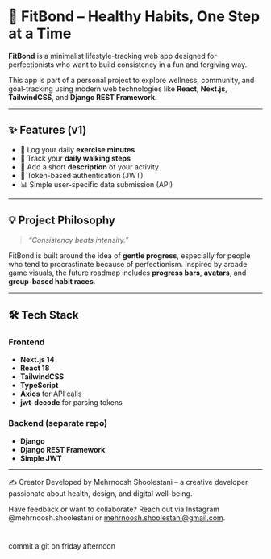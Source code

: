 # 🐢 FitBond – Healthy Habits, One Step at a Time

**FitBond** is a minimalist lifestyle-tracking web app designed for perfectionists who want to build consistency in a fun and forgiving way.

This app is part of a personal project to explore wellness, community, and goal-tracking using modern web technologies like **React**, **Next.js**, **TailwindCSS**, and **Django REST Framework**.

---

## ✨ Features (v1)

- 🧘 Log your daily **exercise minutes**
- 🚶 Track your **daily walking steps**
- 📝 Add a short **description** of your activity
- 👤 Token-based authentication (JWT)
- 📊 Simple user-specific data submission (API)

---

## 💡 Project Philosophy

> _“Consistency beats intensity.”_

FitBond is built around the idea of **gentle progress**, especially for people who tend to procrastinate because of perfectionism. Inspired by arcade game visuals, the future roadmap includes **progress bars**, **avatars**, and **group-based habit races**.

---

## 🛠 Tech Stack

### Frontend
- **Next.js 14**
- **React 18**
- **TailwindCSS**
- **TypeScript**
- **Axios** for API calls
- **jwt-decode** for parsing tokens

### Backend (separate repo)
- **Django**
- **Django REST Framework**
- **Simple JWT**

---



✍️ Creator
Developed by Mehrnoosh Shoolestani – a creative developer passionate about health, design, and digital well-being.

Have feedback or want to collaborate? 
Reach out via Instagram @mehrnoosh.shoolestani
or 
mehrnoosh.shoolestani@gmail.com.


# 
commit a git on friday afternoon
